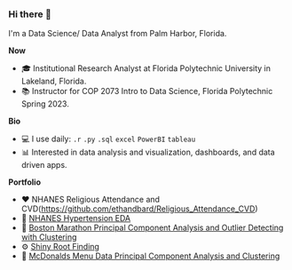 ### Hi there :wave:

I'm a Data Science/ Data Analyst from Palm Harbor, Florida.

**Now**

- :mortar_board: Institutional Research Analyst at Florida Polytechnic University in Lakeland, Florida. 
- :books: Instructor for COP 2073 Intro to Data Science, Florida Polytechnic Spring 2023.

**Bio**

- :computer: I use daily: `.r` `.py` `.sql` `excel` `PowerBI` `tableau`
- :bar_chart: Interested in data analysis and visualization, dashboards, and data driven apps.


**Portfolio**

- :heart: NHANES Religious Attendance and CVD(https://github.com/ethandbard/Religious_Attendance_CVD)
- :pill: [NHANES Hypertension EDA](https://github.com/ethandbard/NHANES-Hypertension-EDA)
- :runner: [Boston Marathon Principal Component Analysis and Outlier Detecting with Clustering](https://github.com/ethandbard/BostonMarathonAnalysis2017)
- :gear: [Shiny Root Finding](https://github.com/ethandbard/ShinyRootFinding)
- :fries: [McDonalds Menu Data Principal Component Analysis and Clustering](https://github.com/ethandbard/McDonalds_Analysis)

